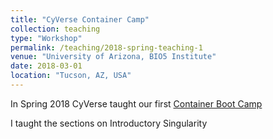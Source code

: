 ```yaml
---
title: "CyVerse Container Camp"
collection: teaching
type: "Workshop"
permalink: /teaching/2018-spring-teaching-1
venue: "University of Arizona, BIO5 Institute"
date: 2018-03-01
location: "Tucson, AZ, USA"
---
```


In Spring 2018 CyVerse taught our first [Container Boot Camp](https://cyverse-container-camp-workshop-2018.readthedocs-hosted.com/en/latest/getting_started/agenda.html)

I taught the sections on Introductory Singularity
